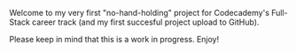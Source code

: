 Welcome to my very first "no-hand-holding" project for Codecademy's Full-Stack career track (and my first succesful project upload to GitHub).

Please keep in mind that this is a work in progress. Enjoy!
